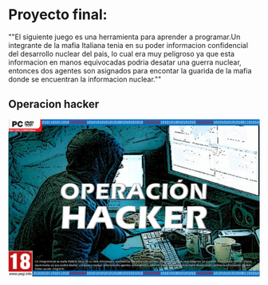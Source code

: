 # **Proyecto final:**
""El siguiente juego es una herramienta para aprender a programar.Un integrante de la mafia Italiana tenia en su poder informacion confidencial del desarrollo nuclear del pais, lo cual era muy peligroso ya que esta informacion en manos equivocadas podria desatar una guerra nuclear, entonces dos agentes son asignados para encontar la guarida de la mafia donde se encuentran la informacion nuclear.""

## **Operacion hacker**
<img src="https://github.com/jenoratot/Proyecto-Final-POO/blob/master/Imagenes%20y%20graficos/Juego%20POO.png" />     
      
